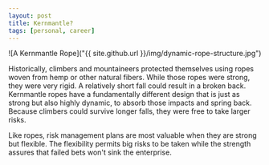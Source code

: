 ```yaml
---
layout: post
title: Kernmantle?
tags: [personal, career]
---
```


![A Kernmantle Rope]("{{ site.github.url }}/img/dynamic-rope-structure.jpg")

Historically, climbers and mountaineers protected themselves using ropes woven from hemp or other natural fibers. While those ropes were strong, they were very rigid. A relatively short fall could result in a broken back. Kernmantle ropes have a fundamentally different design that is just as strong but also highly dynamic, to absorb those impacts and spring back. Because climbers could survive longer falls, they were free to take larger risks. 

Like ropes, risk management plans are most valuable when they are strong but flexible. The flexibility permits big risks to be taken while the strength assures that failed bets won't sink the enterprise.  
